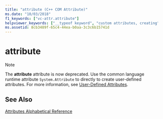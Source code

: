 ```yaml
---
title: "attribute (C++ COM Attribute)"
ms.date: "10/03/2018"
f1_keywords: ["vc-attr.attribute"]
helpviewer_keywords: ["__typeof keyword", "custom attributes, creating", "attribute attribute", "attributes [C++/CLI], custom"]
ms.assetid: 8cb3489f-65c4-44ea-b0aa-3c3c6b15741d
---
```

# attribute

> [!NOTE]
> The **attribute** attribute is now deprecated.  Use the common language runtime attribute `System.Attribute` to directly to create user-defined attributes. For more information, see [User-Defined Attributes](../user-defined-attributes-cpp-component-extensions.md).

## See Also

[Attributes Alphabetical Reference](attributes-alphabetical-reference.md)
